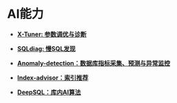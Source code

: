 # AI能力

-   **[X-Tuner: 参数调优与诊断](X_Tuner_参数调优与诊断.md)**  

-   **[SQLdiag: 慢SQL发现](SQLdiag_慢SQL发现.md)**  

-   **[Anomaly-detection：数据库指标采集、预测与异常监控](Anomaly_detection_数据库指标采集_预测与异常监控.md)**  

-   **[Index-advisor：索引推荐](Index-advisor_索引推荐.md)**  

-   **[DeepSQL：库内AI算法](DeepSQL_库内AI算法.md)**  


